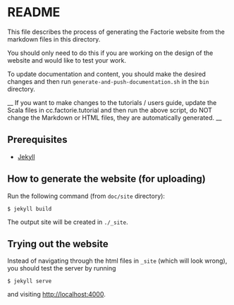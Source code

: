 README
===

This file describes the process of generating the Factorie website from the markdown files in this directory.

You should only need to do this if you are working on the design of the website and would like to test your work.

To update documentation and content, you should make the desired changes and then run `generate-and-push-documentation.sh` in the `bin` directory.

__ If you want to make changes to the tutorials / users guide, update the Scala files in cc.factorie.tutorial and then run the above script, do NOT change the Markdown or HTML files, they are automatically generated. __

Prerequisites
---

* [Jekyll](http://jekyllrb.com/docs/home/)

How to generate the website (for uploading)
---

Run the following command (from `doc/site` directory):

    $ jekyll build

The output site will be created in `./_site`.

Trying out the website
---

Instead of navigating through the html files in `_site` (which will look wrong), you should test the server by running

    $ jekyll serve

and visiting <http://localhost:4000>.
